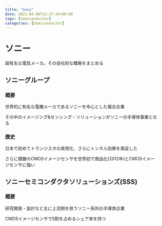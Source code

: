 ```yaml
---
title: "Sony"
date: 2023-04-09T22:17:43+09:00
tags: [Semiconductor]
categories: [Semiconductor]
---
```


# ソニー

超有名な電気メーカ。その会社的な概略をまとめる

## ソニーグループ

### 概要

世界的に有名な電機メーカであるソニーを中心とした複合企業

その中のイメージング&センシング・ソリューションがソニーの半導体事業となる

### 歴史

日本で初めてトランジスタの実用化、さらにトンネル効果を実証した

さらに積層のCMOSイメージセンサを世界初で商品化(2012年)とCMOSイメージセンサに強い

## ソニーセミコンダクタソリューションズ(SSS)

### 概要

研究開発・設計など主に上流側を担うソニー系列の半導体企業

CMOSイメージセンサで5割を占めるシェア率を持つ
